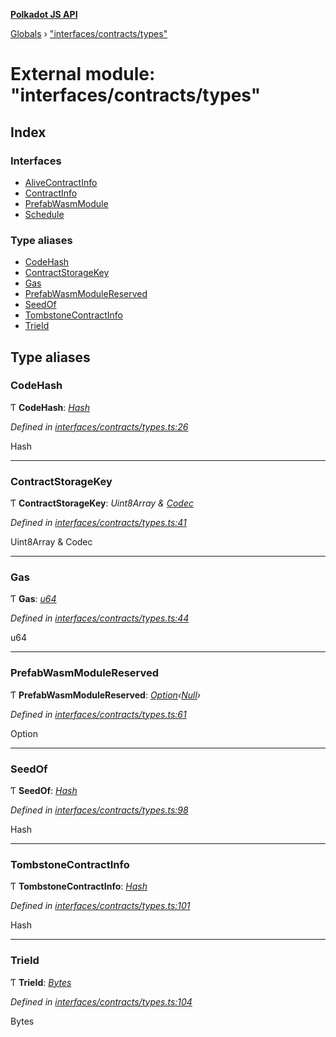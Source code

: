 **[Polkadot JS API](../README.md)**

[Globals](../globals.md) › ["interfaces/contracts/types"](_interfaces_contracts_types_.md)

# External module: "interfaces/contracts/types"

## Index

### Interfaces

* [AliveContractInfo](../interfaces/_interfaces_contracts_types_.alivecontractinfo.md)
* [ContractInfo](../interfaces/_interfaces_contracts_types_.contractinfo.md)
* [PrefabWasmModule](../interfaces/_interfaces_contracts_types_.prefabwasmmodule.md)
* [Schedule](../interfaces/_interfaces_contracts_types_.schedule.md)

### Type aliases

* [CodeHash](_interfaces_contracts_types_.md#codehash)
* [ContractStorageKey](_interfaces_contracts_types_.md#contractstoragekey)
* [Gas](_interfaces_contracts_types_.md#gas)
* [PrefabWasmModuleReserved](_interfaces_contracts_types_.md#prefabwasmmodulereserved)
* [SeedOf](_interfaces_contracts_types_.md#seedof)
* [TombstoneContractInfo](_interfaces_contracts_types_.md#tombstonecontractinfo)
* [TrieId](_interfaces_contracts_types_.md#trieid)

## Type aliases

###  CodeHash

Ƭ **CodeHash**: *[Hash](_interfaces_runtime_types_.md#hash)*

*Defined in [interfaces/contracts/types.ts:26](https://github.com/polkadot-js/api/blob/a1a52fb/packages/types/src/interfaces/contracts/types.ts#L26)*

Hash

___

###  ContractStorageKey

Ƭ **ContractStorageKey**: *Uint8Array & [Codec](../interfaces/_types_.codec.md)*

*Defined in [interfaces/contracts/types.ts:41](https://github.com/polkadot-js/api/blob/a1a52fb/packages/types/src/interfaces/contracts/types.ts#L41)*

Uint8Array & Codec

___

###  Gas

Ƭ **Gas**: *[u64](../interfaces/_interfaceregistry_.interfaceregistry.md#u64)*

*Defined in [interfaces/contracts/types.ts:44](https://github.com/polkadot-js/api/blob/a1a52fb/packages/types/src/interfaces/contracts/types.ts#L44)*

u64

___

###  PrefabWasmModuleReserved

Ƭ **PrefabWasmModuleReserved**: *[Option](../classes/_codec_option_.option.md)‹[Null](../classes/_primitive_null_.null.md)›*

*Defined in [interfaces/contracts/types.ts:61](https://github.com/polkadot-js/api/blob/a1a52fb/packages/types/src/interfaces/contracts/types.ts#L61)*

Option<Null>

___

###  SeedOf

Ƭ **SeedOf**: *[Hash](_interfaces_runtime_types_.md#hash)*

*Defined in [interfaces/contracts/types.ts:98](https://github.com/polkadot-js/api/blob/a1a52fb/packages/types/src/interfaces/contracts/types.ts#L98)*

Hash

___

###  TombstoneContractInfo

Ƭ **TombstoneContractInfo**: *[Hash](_interfaces_runtime_types_.md#hash)*

*Defined in [interfaces/contracts/types.ts:101](https://github.com/polkadot-js/api/blob/a1a52fb/packages/types/src/interfaces/contracts/types.ts#L101)*

Hash

___

###  TrieId

Ƭ **TrieId**: *[Bytes](../classes/_primitive_bytes_.bytes.md)*

*Defined in [interfaces/contracts/types.ts:104](https://github.com/polkadot-js/api/blob/a1a52fb/packages/types/src/interfaces/contracts/types.ts#L104)*

Bytes